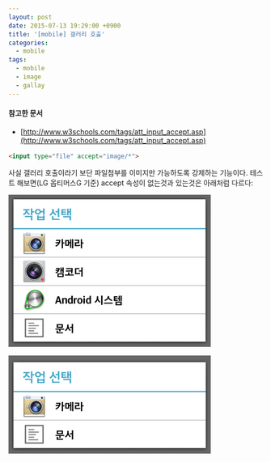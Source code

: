 ```yaml
---
layout: post
date: 2015-07-13 19:29:00 +0900
title: '[mobile] 갤러리 호출'
categories:
  - mobile
tags:
  - mobile
  - image
  - gallay
---
```


#### 참고한 문서

- [http://www.w3schools.com/tags/att_input_accept.asp](http://www.w3schools.com/tags/att_input_accept.asp)

```html
<input type="file" accept="image/*">
```

사실 갤러리 호출이라기 보단 파일첨부를 이미지만 가능하도록 강제하는 기능이다. 테스트 해보면(LG 옵티머스G 기준) accept 속성이 없는것과 있는것은 아래처럼 다르다:

![](/images/adroid-file-attach-1.png)

![](/images/adroid-file-attach-2.png)

